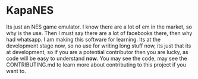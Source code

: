 # KapaNES
 
Its just an NES game emulator. I know there are a lot of em in the market, so why is the use. Then I must say there are a lot of facebooks there, then why had whatsapp.
I am making this software for learning. Its at the development stage now, so no use for writing long stuff now, its just that its at development, so if you are a potential contributor then you are lucky, as code will be easy to understand **now**. You may see the code, may see the CONTRIBUTING.md to learn more about contributing to this project if you want to.